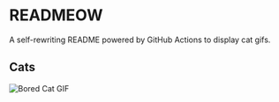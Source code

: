# READMEOW

A self-rewriting README powered by GitHub Actions to display cat gifs.

## Cats

![Bored Cat GIF](https://media3.giphy.com/media/v1.Y2lkPTlhY2QwMmRhc2N3NjlrNmhtcTJwOG90aGNsZHRveDFuZzZ0eWlzNTVwdm42am03ciZlcD12MV9naWZzX3NlYXJjaCZjdD1n/mlvseq9yvZhba/200.gif)
